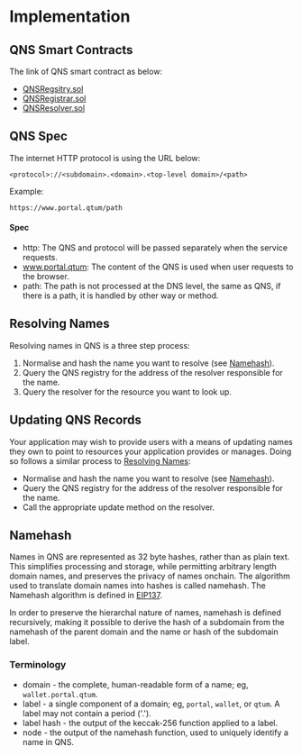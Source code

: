 # Implementation

## QNS Smart Contracts

The link of QNS smart contract as below:
- [QNSRegsitry.sol](../QNS/QNSRegistry.sol)
- [QNSRegistrar.sol](../QNS/QNSRegistrar.sol)
- [QNSResolver.sol](../QNS/QNSResolver.sol)

## QNS Spec

The internet HTTP protocol is using the URL below:

```
<protocol>://<subdomain>.<domain>.<top-level domain>/<path>
```

Example:
```
https://www.portal.qtum/path
```

#### Spec
- http: The QNS and protocol will be passed separately when the service requests.
- www.portal.qtum: The content of the QNS is used when user requests to the browser.
- path: The path is not processed at the DNS level, the same as QNS, if there is a path, it is handled by other way or method.

## Resolving Names
Resolving names in QNS is a three step process:
1. Normalise and hash the name you want to resolve (see [Namehash](#namehash)).
2. Query the QNS registry for the address of the resolver responsible for the name.
3. Query the resolver for the resource you want to look up.

## Updating QNS Records
Your application may wish to provide users with a means of updating names they own to point to resources your application provides or manages. Doing so follows a similar process to [Resolving Names](#resolving-names):

- Normalise and hash the name you want to resolve (see [Namehash](#namehash)).
- Query the QNS registry for the address of the resolver responsible for the name.
- Call the appropriate update method on the resolver.

## Namehash
Names in QNS are represented as 32 byte hashes, rather than as plain text. This simplifies processing and storage, while permitting arbitrary length domain names, and preserves the privacy of names onchain. The algorithm used to translate domain names into hashes is called namehash. The Namehash algorithm is defined in [EIP137](https://github.com/ethereum/EIPs/blob/master/EIPS/eip-137.md).

In order to preserve the hierarchal nature of names, namehash is defined recursively, making it possible to derive the hash of a subdomain from the namehash of the parent domain and the name or hash of the subdomain label.

### Terminology
- domain - the complete, human-readable form of a name; eg, `wallet.portal.qtum`.
- label - a single component of a domain; eg, `portal`, `wallet`, or `qtum`. A label may not contain a period ('.').
- label hash - the output of the keccak-256 function applied to a label.
- node - the output of the namehash function, used to uniquely identify a name in QNS.
